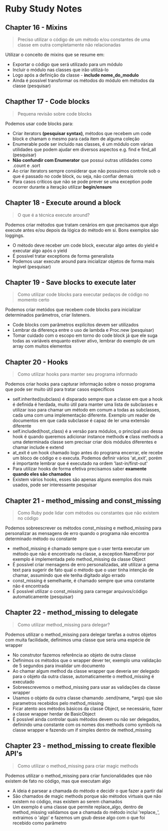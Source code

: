 # Ruby Study Notes


## Chapter 16 - Mixins
> Preciso utilizar o código de um método e/ou constantes de uma classe em outra completamente não relacionadas


Utilizar o conceito de mixins que se resume em:

- Exportar o código que será utilizado para um módulo
- Incluir o módulo nas classes que irão utilizá-lo
- Logo após a definição da classe - **include nome_do_modulo**
- Ainda é possível transformar os métodos do módulo em métodos da classe (pesquisar)

## Chapther 17 - Code blocks
> Pequena revisão sobre code blocks

Podemos usar code blocks para:

- Criar iterators **(pesquisar syntax)**, métodos que recebem um code block e chamam o mesmo para cada item de alguma coleção
- Enumerable pode ser incluído nas classes, é um módulo com várias utilidades que podem ajudar em diversos aspectos e.g. find e find_all (pesquisar)
- **Não confundir com Enumerator** que possui outras utilidades como .count e .sort
- Ao criar iterators sempre considerar que não possuimos controle sob o que é passado no code block, ou seja, não confiar demais
- Para casos críticos que não se pode prever se uma exception pode ocorrer durante a iteração utilizar **begin/ensure**

## Chapter 18 - Execute around a block
> O que é a técnica execute around?

Podemos criar métodos que tratam cenários em que precisamos que algo execute antes e/ou depois da lógica do método em si. Bons exemplos são loggings.
- O método deve receber um code block, executar algo antes do yield e executar algo após o yield
- É possível tratar exceptions de forma generalista
- Podemos usar execute around para inicializar objetos de forma mais legível (pesquisar)

## Chapter 19 - Save blocks to execute later
> Como utilizar code blocks para executar pedaços de código no momento certo

Podemos criar metódos que recebem code blocks para inicializar determinados parâmetros, criar listeners.
- Code blocks com parâmetros explícitos devem ser utilizados
- Lembrar da diferença entre o uso de lambda e Proc.new (pesquisar)
- Tomar cuidado com o escopo em torno do code block já que ele suga todas as variáveis enquanto estiver ativo, lembrar do exemplo de um array com muitos elementos

## Chapter 20 - Hooks
> Como utilizar hooks para manter seu programa informado

Podemos criar hooks para capturar informação sobre o nosso programa que pode ser muito útil para tratar casos específicos
- self.inherited(subclass) é disparado sempre que a classe em que a hook é definida é herdada, muito útil para manter uma lista de subclasses e utilizar isso para chamar um método em comum a todas as subclasses, cada uma com uma implementação diferente. Exemplo um reader de documentos em que cada subclasse é capaz de ler uma extensão diferente
- self.included(host_class) é a versão para módulos, o principal uso dessa hook é quando queremos adicionar instance methods **e** class methods a uma determinada classe sem precisar criar dois módulos diferentes e chamar include e extend
- at_exit é um hook chamado logo antes do programa encerrar, ele recebe um bloco de código e o executa. Podemos definir vários 'at_exit', porém é importante lembrar que é executado na ordem 'last-in/first-out'
- Para utilizar hooks de forma efetiva precisamos saber **examente quando eles são chamados**
- Existem vários hooks, esses são apenas alguns exemplos dos mais usados, pode ser interessante pesquisar

## Chapter 21 - method_missing and const_missing
> Como Ruby pode lidar com métodos ou constantes que não existem no código

Podemos sobreescrever os métodos const_missing e method_missing para personalizar as mensagens de erro quando o programa não encontra determinado método ou constante
- method_missing é chamado sempre que o user tenta executar um método que não é encontrado na classe, a exception NameError por exemplo é implementada pelo method_missing da classe Object
- É possível criar mensagens de erro personalizadas, até utilizar a gema text para sugerir de fato qual o método que o user tinha intenção de chamar, assumindo que ele tenha digitado algo errado
- const_missing é semelhante, é chamado sempre que uma constante não é encontrada
- É possível utilizar o const_missing para carregar arquivos/código automaticamente (pesquisar)

## Chapter 22 - method_missing to delegate
> Como utilizar method_missing para delegar?

Podemos utilizar o method_missing para delegar tarefas a outros objetos com muita facilidade, definimos uma classe que seria uma espécie de wrapper
- No construtor fazemos referência ao objeto de outra classe
- Definimos os métodos que o wrapper dever ter, exemplo uma validação de 5 segundos para invalidar um documento
- Ao chamar algum method da classe wrapper que deveria ser delegado para o objeto da outra classe, automaticamente o method_missing é executado
- Sobreescrevemos o method_missing para usar as validações da classe wrapper
- Usamos o objeto da outra classe chamando .send(name, *args) que são parametros recebidos pelo method_missing
- Ficar atento aos métodos básicos da classe Object, se necessário, fazer a classe wrapper herdar de BasicObject
- É possível ainda controlar quais métodos devem ou não ser delegados, definindo uma constante com os nomes dos methods como symbols na classe wrapper e fazendo um if simples dentro de method_missing

## Chapter 23 - method_missing to create flexible API's
> Como utilizar o method_missing para criar magic methods

Podemos utilizar o method_missing para criar funcionalidades que não existem de fato no código, mas que executam algo
- A ideia é parsear a chamada do método e decidir o que fazer a partir daí
- São chamados de magic methods porque são métodos virtuais que não existem no código, mas existem ao serem chamados
- Um exemplo é uma classe que permite replace_algo, dentro de method_missing validamos que a chamada do método inclui 'replace_', extraimos o 'algo' e fazemos um gsub desse algo com o que foi recebido como parâmetro
